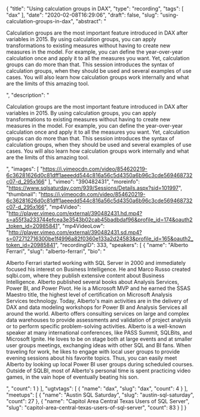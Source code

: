 {
  "title": "Using calculation groups in DAX",
  "type": "recording",
  "tags": [
    "dax"
  ],
  "date": "2020-02-08T16:29:06",
  "draft": false,
  "slug": "using-calculation-groups-in-dax",
  "abstract": "<p>Calculation groups are the most important feature introduced in DAX after variables in 2015. By using calculation groups, you can apply transformations to existing measures without having to create new measures in the model. For example, you can define the year-over-year calculation once and apply it to all the measures you want. Yet, calculation groups can do more than that. This session introduces the syntax of calculation groups, when they should be used and several examples of use cases. You will also learn how calculation groups work internally and what are the limits of this amazing tool.</p>",
  "description": "<p>Calculation groups are the most important feature introduced in DAX after variables in 2015. By using calculation groups, you can apply transformations to existing measures without having to create new measures in the model. For example, you can define the year-over-year calculation once and apply it to all the measures you want. Yet, calculation groups can do more than that. This session introduces the syntax of calculation groups, when they should be used and several examples of use cases. You will also learn how calculation groups work internally and what are the limits of this amazing tool.</p>",
  "images": [
    "https://i.vimeocdn.com/video/854620219-6c36281626d0c81dff1aeeedd544c816a56c5d4350a6b96c3cde569468732c07-d_295x166"
  ],
  "vimeo": "390482431",
  "moreinfo": "https://www.sqlsaturday.com/939/Sessions/Details.aspx?sid=101997",
  "thumbnail": "https://i.vimeocdn.com/video/854620219-6c36281626d0c81dff1aeeedd544c816a56c5d4350a6b96c3cde569468732c07-d_295x166",
  "mp4Video": "http://player.vimeo.com/external/390482431.hd.mp4?s=a55f3a233744efcea3e3543b02cab45badbdaf96&profile_id=174&oauth2_token_id=20985841",
  "mp4VideoLow": "http://player.vimeo.com/external/390482431.sd.mp4?s=072712716300be1f4996a82f0360e133a2d24583&profile_id=165&oauth2_token_id=20985841",
  "recordingID": 333,
  "speakers": [
    {
      "name": "Alberto Ferrari",
      "slug": "alberto-ferrari",
      "bio": "<p>Alberto Ferrari started working with SQL Server in 2000 and immediately focused his interest on Business Intelligence. He and Marco Russo created sqlbi.com, where they publish extensive content about Business Intelligence. Alberto published several books about Analysis Services, Power BI, and Power Pivot. He is a Microsoft MVP and he earned the SSAS Maestro title, the highest level of certification on Microsoft Analysis Services technology. Today, Alberto's main activities are in the delivery of DAX and data modeling workshops for Power BI and Analysis Services all around the world. Alberto offers consulting services on large and complex data warehouses to provide assessments and validation of project analysis or to perform specific problem-solving activities. Alberto is a well-known speaker at many international conferences, like PASS Summit, SQLBits, and Microsoft Ignite. He loves to be on stage both at large events and at smaller user groups meetings, exchanging ideas with other SQL and BI fans. When traveling for work, he likes to engage with local user groups to provide evening sessions about his favorite topics. Thus, you can easily meet Alberto by looking up local Power BI user groups during scheduled courses. Outside of SQLBI, most of Alberto's personal time is spent practicing video games, in the vain hope of eventually beating his son.</p>",
      "count": 1
    }
  ],
  "ugtvtags": [
    {
      "name": "dax",
      "slug": "dax",
      "count": 4
    }
  ],
  "meetups": [
    {
      "name": "Austin SQL Saturday",
      "slug": "austin-sql-saturday",
      "count": 27
    },
    {
      "name": "Capitol Area Central Texas Users of SQL Server",
      "slug": "capitol-area-central-texas-users-of-sql-server",
      "count": 83
    }
  ]
}